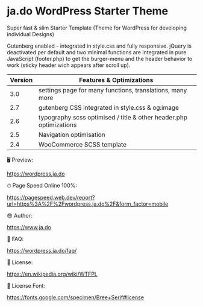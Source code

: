 # ja.do WordPress Starter Theme

Super fast & slim Starter Template (Theme for WordPress for developing individual Designs)

Gutenberg enabled - integrated in style.css and fully responsive. 
jQuery is deactivated per default and two minimal functions are integrated in pure JavaScript (footer.php) to get the burger-menu and the header behavior to work (sticky header wich appears after scroll up).


| Version | Features & Optimizations |
| ------- | ------- |
| 3.0 | settings page for many functions, translations, many more |
| 2.7 | gutenberg CSS integrated in style.css & og:image |
| 2.6 | typography.scss optimised / title & other header.php optimizations |
| 2.5 | Navigation optimisation |
| 2.4 | WooCommerce SCSS template |



🖥 Preview:

https://wordpress.ja.do

⏱ Page Speed Online 100%:

https://pagespeed.web.dev/report?url=https%3A%2F%2Fwordpress.ja.do%2F&form_factor=mobile

😎 Author:

https://www.ja.do

🤷 FAQ:

https://wordpress.ja.do/faq/

📃 License:

https://en.wikipedia.org/wiki/WTFPL

📃 License Font: 

https://fonts.google.com/specimen/Bree+Serif#license
